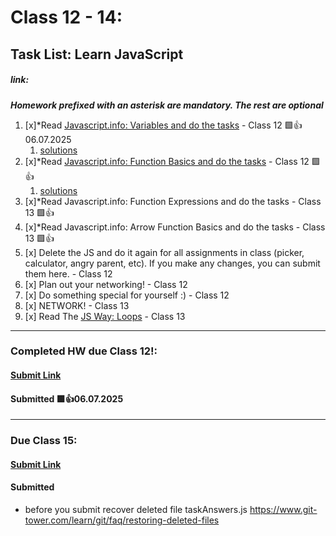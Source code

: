 # Class 12 - 14: 
## Task List: Learn JavaScript
##### link: 
***Homework prefixed with an asterisk are mandatory. The rest are optional***
1. [x]*Read [Javascript.info: Variables and do the tasks](https://javascript.info/variables) - Class 12 🟩👍06.07.2025
    1. [solutions](https://github.com/Romeo899/100dev/blob/master/class_12_14/taskAnswers.js) 
2. [x]*Read [Javascript.info: Function Basics and do the tasks](https://javascript.info/function-basics) - Class 12 🟩👍
    1. [solutions]()
3. [x]*Read Javascript.info: Function Expressions and do the tasks - Class 13 🟩👍
4. [x]*Read Javascript.info: Arrow Function Basics and do the tasks - Class 13 🟩👍
5. [x] Delete the JS and do it again for all assignments in class (picker, calculator, angry parent, etc). If you make any changes, you can submit them here. - Class 12
6. [x] Plan out your networking! - Class 12
7. [x] Do something special for yourself :) -  Class 12
8. [x] NETWORK! - Class 13
9. [x] Read The [JS Way: Loops](https://github.com/thejsway/thejsway?tab=readme-ov-file) - Class 13

---
### Completed HW due Class 12!:

#### [Submit Link](https://docs.google.com/forms/d/e/1FAIpQLSdSxi0K6RNApPyDp3CUP0CVjcM8v89bw_wG9gCyFZiZfEvaJw/viewform?pli=1)
#### Submitted 🟩👍06.07.2025

---
### Due Class 15:

#### [Submit Link](https://forms.gle/i4skrmpk1HiXXg6ZA)
#### Submitted 


* before you submit recover deleted file taskAnswers.js 
https://www.git-tower.com/learn/git/faq/restoring-deleted-files